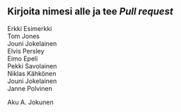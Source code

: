 ## Kirjoita nimesi alle ja tee *Pull request*  
Erkki Esimerkki  
Tom Jones  
Jouni Jokelainen  
Elvis Persley  
Eimo Epeli  
Pekki Savolainen  
Niklas Kähkönen  
Jouni Jokelainen  
Janne Polvinen  
  
  
  
  
  
  
  
  
  
  
  
Aku A. Jokunen